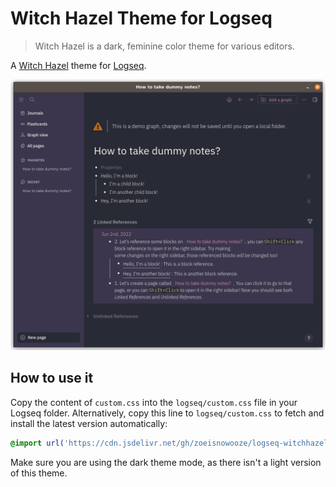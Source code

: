 # Witch Hazel Theme for Logseq

> Witch Hazel is a dark, feminine color theme for various editors.

A [Witch Hazel](https://witchhazel.thea.codes) theme for [Logseq](https://logseq.github.io/).

![Screenshot of Logseq demo graph with Witch Hazel theme](./screenshot.png)


## How to use it

Copy the content of `custom.css` into the `logseq/custom.css` file in your Logseq folder. Alternatively, copy this line
to `logseq/custom.css` to fetch and install the latest version automatically:

```css
@import url('https://cdn.jsdelivr.net/gh/zoeisnowooze/logseq-witchhazel@main/custom.css');
```

Make sure you are using the dark theme mode, as there isn't a light version of this theme.
